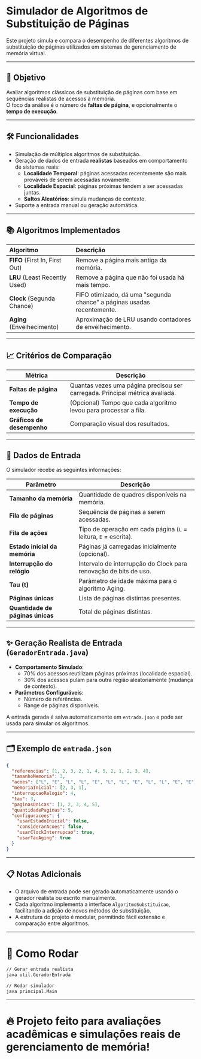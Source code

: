 # Simulador de Algoritmos de Substituição de Páginas

Este projeto simula e compara o desempenho de diferentes algoritmos de substituição de páginas utilizados em sistemas de gerenciamento de memória virtual.

---

## 🎯 Objetivo

Avaliar algoritmos clássicos de substituição de páginas com base em sequências realistas de acessos à memória.  
O foco da análise é o número de **faltas de página**, e opcionalmente o **tempo de execução**.

---

## 🛠️ Funcionalidades

- Simulação de múltiplos algoritmos de substituição.
- Geração de dados de entrada **realistas** baseados em comportamento de sistemas reais:
  - **Localidade Temporal**: páginas acessadas recentemente são mais prováveis de serem acessadas novamente.
  - **Localidade Espacial**: páginas próximas tendem a ser acessadas juntas.
  - **Saltos Aleatórios**: simula mudanças de contexto.
- Suporte a entrada manual ou geração automática.

---

## 📚 Algoritmos Implementados

| Algoritmo | Descrição |
|:---------|:----------|
| **FIFO** (First In, First Out) | Remove a página mais antiga da memória. |
| **LRU** (Least Recently Used) | Remove a página que não foi usada há mais tempo. |
| **Clock** (Segunda Chance) | FIFO otimizado, dá uma "segunda chance" a páginas usadas recentemente. |
| **Aging** (Envelhecimento) | Aproximação de LRU usando contadores de envelhecimento. |

---

## 📈 Critérios de Comparação

| Métrica             | Descrição |
|---------------------|-----------|
| **Faltas de página** | Quantas vezes uma página precisou ser carregada. Principal métrica avaliada. |
| **Tempo de execução** | (Opcional) Tempo que cada algoritmo levou para processar a fila. |
| **Gráficos de desempenho** | Comparação visual dos resultados. |

---

## 🛂 Dados de Entrada

O simulador recebe as seguintes informações:

| Parâmetro                  | Descrição |
|----------------------------|-----------|
| **Tamanho da memória**     | Quantidade de quadros disponíveis na memória. |
| **Fila de páginas**        | Sequência de páginas a serem acessadas. |
| **Fila de ações**          | Tipo de operação em cada página (`L` = leitura, `E` = escrita). |
| **Estado inicial da memória** | Páginas já carregadas inicialmente (opcional). |
| **Interrupção do relógio** | Intervalo de interrupção do Clock para renovação de bits de uso. |
| **Tau (t)**                | Parâmetro de idade máxima para o algoritmo Aging. |
| **Páginas únicas**         | Lista de páginas distintas presentes. |
| **Quantidade de páginas únicas** | Total de páginas distintas. |

---

## ✨ Geração Realista de Entrada (`GeradorEntrada.java`)

- **Comportamento Simulado**:
  - 70% dos acessos reutilizam páginas próximas (localidade espacial).
  - 30% dos acessos pulam para outra região aleatoriamente (mudança de contexto).
- **Parâmetros Configuráveis**:
  - Número de referências.
  - Range de páginas disponíveis.

A entrada gerada é salva automaticamente em `entrada.json` e pode ser usada para simular os algoritmos.

---

## 🗂️ Exemplo de `entrada.json`

```json
{
  "referencias": [1, 2, 3, 2, 1, 4, 5, 2, 1, 2, 3, 4],
  "tamanhoMemoria": 3,
  "acoes": ["L", "E", "L", "L", "E", "L", "L", "E", "L", "L", "E", "E"],
  "memoriaInicial": [2, 3, 1],
  "interrupcaoRelogio": 4,
  "tau": 3,
  "paginasUnicas": [1, 2, 3, 4, 5],
  "quantidadePaginas": 5,
  "configuracoes": {
    "usarEstadoInicial": false,
    "considerarAcoes": false,
    "usarClockInterrupcao": true,
    "usarTauAging": true
  }
}
```

---

## 📋 Notas Adicionais

- O arquivo de entrada pode ser gerado automaticamente usando o gerador realista ou escrito manualmente.
- Cada algoritmo implementa a interface `AlgoritmoSubstituicao`, facilitando a adição de novos métodos de substituição.
- A estrutura do projeto é modular, permitindo fácil extensão e comparação entre algoritmos.

---

# 🚀 Como Rodar

```bash
// Gerar entrada realista
java util.GeradorEntrada

// Rodar simulador
java principal.Main
```

---

# 🔥 Projeto feito para avaliações acadêmicas e simulações reais de gerenciamento de memória!

